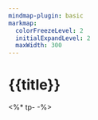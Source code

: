 ```yaml
---
mindmap-plugin: basic
markmap:
  colorFreezeLevel: 2
  initialExpandLevel: 2
  maxWidth: 300
---
```


# {{title}}



<%* tp- -%>
